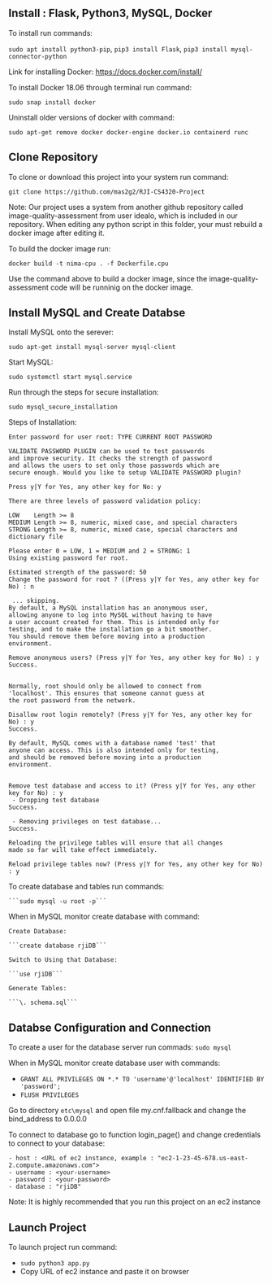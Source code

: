## Install : Flask, Python3, MySQL, Docker

To install run commands: 

```sudo apt install python3-pip```,
			 ```pip3 install Flask```,
			 ```pip3 install mysql-connector-python```

Link for installing Docker: https://docs.docker.com/install/

To install Docker 18.06 through terminal run command: 

```sudo snap install docker```

Uninstall older versions of docker with command:

```sudo apt-get remove docker docker-engine docker.io containerd runc```


## Clone Repository

To clone or download this project into your system run command:

```git clone https://github.com/mas2g2/RJI-CS4320-Project```


Note: Our project uses a system from another github repository called image-quality-assessment from user idealo, which is included in our repository. When editing any python script in this folder, your must rebuild a docker image after editing it. 

To build the docker image run: 

```docker build -t nima-cpu . -f Dockerfile.cpu```

Use the command above to build a docker image, since the image-quality-assessment code will be runninig on the docker image.


## Install MySQL and Create Databse

Install MySQL onto the serever:

```sudo apt-get install mysql-server mysql-client```

Start MySQL:

```sudo systemctl start mysql.service```

Run through the steps for secure installation:

```sudo mysql_secure_installation```

Steps of Installation:

```
Enter password for user root: TYPE CURRENT ROOT PASSWORD

VALIDATE PASSWORD PLUGIN can be used to test passwords
and improve security. It checks the strength of password
and allows the users to set only those passwords which are
secure enough. Would you like to setup VALIDATE PASSWORD plugin?

Press y|Y for Yes, any other key for No: y

There are three levels of password validation policy:

LOW    Length >= 8
MEDIUM Length >= 8, numeric, mixed case, and special characters
STRONG Length >= 8, numeric, mixed case, special characters and dictionary file

Please enter 0 = LOW, 1 = MEDIUM and 2 = STRONG: 1
Using existing password for root.

Estimated strength of the password: 50 
Change the password for root ? ((Press y|Y for Yes, any other key for No) : n

 ... skipping.
By default, a MySQL installation has an anonymous user,
allowing anyone to log into MySQL without having to have
a user account created for them. This is intended only for
testing, and to make the installation go a bit smoother.
You should remove them before moving into a production
environment.

Remove anonymous users? (Press y|Y for Yes, any other key for No) : y
Success.


Normally, root should only be allowed to connect from
'localhost'. This ensures that someone cannot guess at
the root password from the network.

Disallow root login remotely? (Press y|Y for Yes, any other key for No) : y
Success.

By default, MySQL comes with a database named 'test' that
anyone can access. This is also intended only for testing,
and should be removed before moving into a production
environment.


Remove test database and access to it? (Press y|Y for Yes, any other key for No) : y
 - Dropping test database
Success.

 - Removing privileges on test database...
Success.

Reloading the privilege tables will ensure that all changes
made so far will take effect immediately.

Reload privilege tables now? (Press y|Y for Yes, any other key for No) : y

```

To create database and tables run commands:

	```sudo mysql -u root -p```
	
When in MySQL monitor create database with command:
	
	Create Database:
	
	```create database rjiDB```
	
	Switch to Using that Database:
	
	```use rjiDB```
	
	Generate Tables:
	
	```\. schema.sql```

## Databse Configuration and Connection

To create a user for the database server run commads:
	```sudo mysql```

When in MySQL monitor create database user with commands:

- ```GRANT ALL PRIVILEGES ON *.* TO 'username'@'localhost' IDENTIFIED BY 'password';```
- ```FLUSH PRIVILEGES```

Go to directory ```etc\mysql``` and open file my.cnf.fallback and change the bind_address to 0.0.0.0

To connect to database go to function login_page() and change credentials to connect to your database:

	- host : <URL of ec2 instance, example : "ec2-1-23-45-678.us-east-2.compute.amazonaws.com">
	- username : <your-username>
	- password : <your-password>
	- database : "rjiDB"

Note: It is highly recommended that you run this project on an ec2 instance

## Launch Project

To launch project run command: 

- ```sudo python3 app.py```
- Copy URL of ec2 instance and paste it on browser
